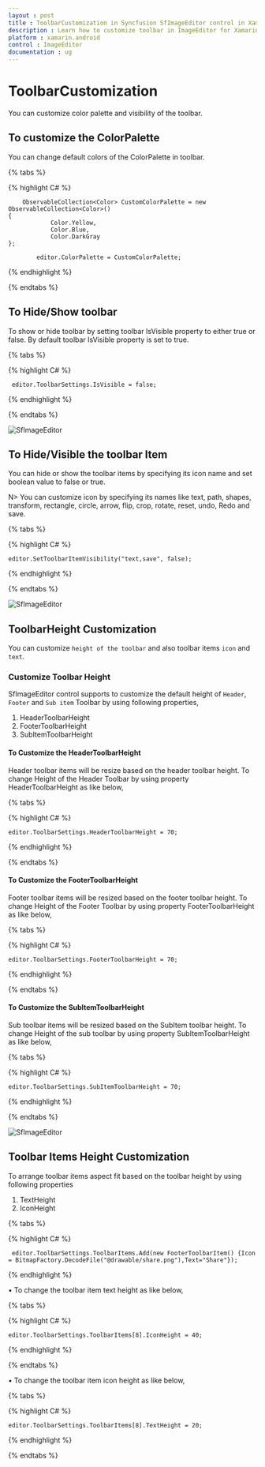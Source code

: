 ```yaml
---
layout : post
title : ToolbarCustomization in Syncfusion SfImageEditor control in Xamarin.Android
description : Learn how to customize toolbar in ImageEditor for Xamarin.Android
platform : xamarin.android
control : ImageEditor
documentation : ug
---
```


# ToolbarCustomization

You can customize color palette and visibility of the toolbar.

## To customize the ColorPalette

You can change default colors of the ColorPalette in toolbar.

{% tabs %}

{% highlight C# %}

    	ObservableCollection<Color> CustomColorPalette = new ObservableCollection<Color>()
	{
				Color.Yellow,
				Color.Blue,
				Color.DarkGray
	};

			editor.ColorPalette = CustomColorPalette;
{% endhighlight %}

{% endtabs %}


## To Hide/Show toolbar
 
 To show or hide toolbar by setting toolbar IsVisible property to either true or false. By default toolbar IsVisible property is set to true.

{% tabs %}

{% highlight C# %}

     
     editor.ToolbarSettings.IsVisible = false;
     

{% endhighlight %}

{% endtabs %}

![SfImageEditor](ImageEditor_images/toolbarvisibility.png)

## To Hide/Visible the toolbar Item

You can hide or show the toolbar items by specifying its icon name and set boolean value to false or true.

N> You can customize icon by specifying its names like text, path, shapes, transform, rectangle, circle, arrow, flip, crop, rotate, reset, undo, Redo and save.


{% tabs %}

{% highlight C# %}

    editor.SetToolbarItemVisibility("text,save", false);

{% endhighlight %}

{% endtabs %}


![SfImageEditor](ImageEditor_images/toolbaritemvisibility.png)

## ToolbarHeight Customization

You can customize `height of the toolbar` and also toolbar items `icon` and `text`.

### Customize Toolbar Height 

SfImageEditor control supports to customize the default height of `Header`, `Footer` and `Sub item` Toolbar by using following properties,
1.	HeaderToolbarHeight
2.	FooterToolbarHeight 
3.	SubItemToolbarHeight

#### To Customize the HeaderToolbarHeight

Header toolbar items will be resize based on the header toolbar height. To change Height of the Header Toolbar by using property HeaderToolbarHeight as like below,

{% tabs %}

{% highlight C# %}

    editor.ToolbarSettings.HeaderToolbarHeight = 70;

{% endhighlight %}

{% endtabs %}

#### To Customize the FooterToolbarHeight

Footer toolbar items will be resized based on the footer toolbar height. To change Height of the Footer Toolbar by using property FooterToolbarHeight as like below,

{% tabs %}

{% highlight C# %}

    editor.ToolbarSettings.FooterToolbarHeight = 70;

{% endhighlight %}

{% endtabs %}

#### To Customize the SubItemToolbarHeight

Sub toolbar items will be resized based on the SubItem toolbar height. To change Height of the sub toolbar by using property SubItemToolbarHeight as like below,

{% tabs %}

{% highlight C# %}

    editor.ToolbarSettings.SubItemToolbarHeight = 70;

{% endhighlight %}

{% endtabs %}

![SfImageEditor](ImageEditor_images/ToolbarHeight.png)

## Toolbar Items Height Customization

To arrange toolbar items aspect fit based on the toolbar height by using following properties  

1.  TextHeight
2.  IconHeight

{% tabs %}

{% highlight C# %}

     editor.ToolbarSettings.ToolbarItems.Add(new FooterToolbarItem() {Icon = BitmapFactory.DecodeFile("@drawable/share.png"),Text="Share"});

{% endhighlight %}

•	To change the toolbar item text height as like below,

{% tabs %}

{% highlight C# %}

    editor.ToolbarSettings.ToolbarItems[8].IconHeight = 40;

{% endhighlight %}

{% endtabs %}

•	To change the toolbar item icon height as like below,

{% tabs %}

{% highlight C# %}

    editor.ToolbarSettings.ToolbarItems[8].TextHeight = 20;

{% endhighlight %}

{% endtabs %}


